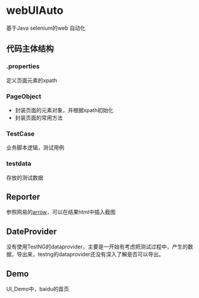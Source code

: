 # webUIAuto
基于Java selenium的web 自动化

## 代码主体结构

### .properties

定义页面元素的xpath

### PageObject

- 封装页面的元素对象，并根据xpath初始化
- 封装页面的常用方法

### TestCase

业务脚本逻辑，测试用例

### testdata

存放的测试数据

## Reporter
参照网易的[arrow](https://github.com/NetEase/arrow)，可以在结果html中插入截图

## DateProvider
没有使用TestNG的dataprovider，主要是一开始有考虑把测试过程中，产生的数据，导出来，testng的dataprovider还没有深入了解是否可以导出。

## Demo
UI_Demo中，baidu的首页
